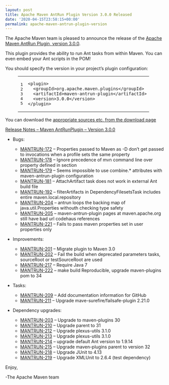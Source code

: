 ```yaml
---
layout: post
title: Apache Maven AntRun Plugin Version 3.0.0 Released
date: '2020-04-15T23:58:15+00:00'
permalink: apache-maven-antrun-plugin-version
---
```

<div class="entry-content"><p>The Apache Maven team is pleased to announce the release of the <a href="http://maven.apache.org/plugins/maven-antrun-plugin/">Apache
Maven AntRun Plugin, version 3.0.0</a>.</p>

<p>This plugin provides the ability to run Ant tasks from within Maven. You can even embed your Ant
scripts in the POM!</p>

<p>You should specify the version in your project&rsquo;s plugin configuration:</p>

<figure class='code'><figcaption><span></span></figcaption><div class="highlight"><table><tr><td class="gutter"><pre class="line-numbers"><span class='line-number'>1</span>
<span class='line-number'>2</span>
<span class='line-number'>3</span>
<span class='line-number'>4</span>
<span class='line-number'>5</span>
</pre></td><td class='code'><pre><code class='xml'><span class='line'><span class="nt">&lt;plugin&gt;</span>
</span><span class='line'>  <span class="nt">&lt;groupId&gt;</span>org.apache.maven.plugins<span class="nt">&lt;/groupId&gt;</span>
</span><span class='line'>  <span class="nt">&lt;artifactId&gt;</span>maven-antrun-plugin<span class="nt">&lt;/artifactId&gt;</span>
</span><span class='line'>  <span class="nt">&lt;version&gt;</span>3.0.0<span class="nt">&lt;/version&gt;</span>
</span><span class='line'><span class="nt">&lt;/plugin&gt;</span>
</span></code></pre></td></tr></table></div></figure>


<p>You can download the <a href="https://maven.apache.org/shared/maven-archiver/download.cgi">appropriate sources etc. from the download page</a></p>

<!-- more -->


<p><a href="https://issues.apache.org/jira/secure/ReleaseNote.jspa?projectId=12317921&amp;version=12346981">Release Notes &ndash; Maven AntRunPlugin &ndash; Version 3.0.0</a></p>

<ul>
<li><p>Bugs:</p>

<ul>
<li><a href="https://issues.apache.org/jira/browse/MANTRUN-172">MANTRUN-172</a> &ndash; Properties passed to Maven as -D don&rsquo;t get passed to <ant> invocations when a profile sets the same property</li>
<li><a href="https://issues.apache.org/jira/browse/MANTRUN-178">MANTRUN-178</a> &ndash; Ignore precedence of mvn command line over property defined in <properties> section</li>
<li><a href="https://issues.apache.org/jira/browse/MANTRUN-179">MANTRUN-179</a> &ndash; Seems impossible to use combine.* attributes with maven-antrun-plugin configuration</li>
<li><a href="https://issues.apache.org/jira/browse/MANTRUN-181">MANTRUN-181</a> &ndash; AttachArtifact task does not work in external Ant build file</li>
<li><a href="https://issues.apache.org/jira/browse/MANTRUN-192">MANTRUN-192</a> &ndash; filterArtifacts in DependencyFilesetsTask includes entire maven.local.repository</li>
<li><a href="https://issues.apache.org/jira/browse/MANTRUN-204">MANTRUN-204</a> &ndash; antrun loops the backing map of java.util.Properties withouth checking type safety</li>
<li><a href="https://issues.apache.org/jira/browse/MANTRUN-205">MANTRUN-205</a> &ndash; maven-antrun-plugin pages at maven.apache.org still have bad url codehaus references</li>
<li><a href="https://issues.apache.org/jira/browse/MANTRUN-221">MANTRUN-221</a> &ndash; Fails to pass maven properties set in user properties only</li>
</ul>
</li>
<li><p>Improvements:</p>

<ul>
<li><a href="https://issues.apache.org/jira/browse/MANTRUN-201">MANTRUN-201</a> &ndash; Migrate plugin to Maven 3.0</li>
<li><a href="https://issues.apache.org/jira/browse/MANTRUN-202">MANTRUN-202</a> &ndash; Fail the build when deprecated parameters tasks, sourceRoot or testSourceRoot are used</li>
<li><a href="https://issues.apache.org/jira/browse/MANTRUN-217">MANTRUN-217</a> &ndash; Require Java 7</li>
<li><a href="https://issues.apache.org/jira/browse/MANTRUN-222">MANTRUN-222</a> &ndash; make build Reproducible, upgrade maven-plugins pom to 34</li>
</ul>
</li>
<li><p>Tasks:</p>

<ul>
<li><a href="https://issues.apache.org/jira/browse/MANTRUN-209">MANTRUN-209</a> &ndash; Add documentation information for GitHub</li>
<li><a href="https://issues.apache.org/jira/browse/MANTRUN-211">MANTRUN-211</a> &ndash; Upgrade mave-surefire/failsafe-plugin 2.21.0</li>
</ul>
</li>
<li><p>Dependency upgrades:</p>

<ul>
<li><a href="https://issues.apache.org/jira/browse/MANTRUN-203">MANTRUN-203</a> &ndash; Upgrade to maven-plugins 30</li>
<li><a href="https://issues.apache.org/jira/browse/MANTRUN-210">MANTRUN-210</a> &ndash; Upgrade parent to 31</li>
<li><a href="https://issues.apache.org/jira/browse/MANTRUN-212">MANTRUN-212</a> &ndash; Upgrade plexus-utils 3.1.0</li>
<li><a href="https://issues.apache.org/jira/browse/MANTRUN-213">MANTRUN-213</a> &ndash; Upgrade plexus-utils 3.1.0</li>
<li><a href="https://issues.apache.org/jira/browse/MANTRUN-214">MANTRUN-214</a> &ndash; upgrade default Ant version to 1.9.14</li>
<li><a href="https://issues.apache.org/jira/browse/MANTRUN-215">MANTRUN-215</a> &ndash; Upgrade maven-plugins parent to version 32</li>
<li><a href="https://issues.apache.org/jira/browse/MANTRUN-218">MANTRUN-218</a> &ndash; Upgrade JUnit to 4.13</li>
<li><a href="https://issues.apache.org/jira/browse/MANTRUN-219">MANTRUN-219</a> &ndash; Upgrade XMLUnit to 2.6.4 (test dependency)</li>
</ul>
</li>
</ul>


<p>Enjoy,</p>

<p>-The Apache Maven team</p>
</div>
